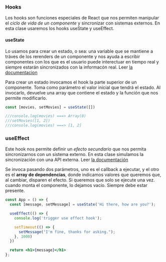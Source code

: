 
### Hooks

Los hooks son funciones especiales de React que nos permiten manipular el *ciclo de vida de un componente* y sincronizar con sistemas externos. En esta clase usaremos los hooks useState y useEffect.

#### useState

Lo usamos para crear un estado, o sea: una variable que se mantiene a tráves de los rerenders de un componente y nos ayuda a escribir componentes con los que es el usuario puede interectuar en tiempo real y siempre estarán sincronizados con la informacón real.
Leer [la documentacion](https://es.react.dev/learn/state-a-components-memory)

Para crear un estado invocamos el hook la parte superior de un componente. Toma como parámetro el valor inicial que tendrá el estado. Al invocarlo, devuelve una array que contiene el estado y la función que nos permite modificarlo.

```js
const [movies, setMovies] = useState([])

///console.log(movies) ===> Array(0)
///setMovies([1, 2])
///console.log(movies) ===> [1, 2]
```


### useEffect

Este hook nos permite definir un *efecto secundario* que nos permita sincronizarnos con un sistema externo. En esta clase simulamos la sincronización con una API externa. Leer [la documentación](https://es.react.dev/learn/synchronizing-with-effects)

Se invoca pasando dos parámetros, uno es el callback a ejecutar, y el otro es el **array de dependencias**, donde indicamos valores que queremos que, al cambiar, disparen el efecto. Si queremos que solo se ejecute una vez. cuando monta el componente, lo dejamos vacío. Siempre debe estar presente.


```jsx
const App = () => {
  const [message, setMessage] = useState('Hi there, how are you?');

  useEffect(() => {
    console.log('trigger use effect hook');

    setTimeout(() => {
      setMessage("I'm fine, thanks for asking.");
    }, 1000)
  })

  return <h1>{message}</h1>
};


```
